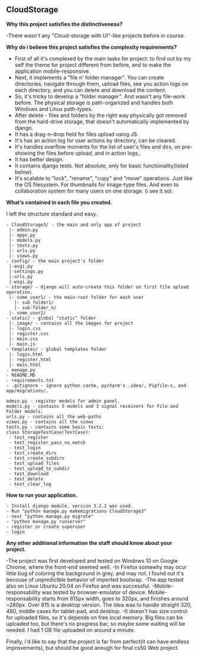 ## CloudStorage

**Why this project satisfies the distinctiveness?**

-There wasn't any "Cloud-storage with UI"-like projects before in course.

**Why do i believe this project satisfies the complexity requirements?**
 - First of all it's complexed by the main tasks for project: to find out by my self the theme for project different from before, and to make the application mobile-responsive.
 - Next, it implements a "file n' folder manager". You can create directories, navigate through them, upload files, see you action logs on each directory, and you can delete and download the content. 
 - So, it's tricky to develop a "folder manager". And wasn't any file-work before. The physical storage is path-organized and handles both Windows and Linux path-types.
 - After delete - files and folders by the right way physically got removed from the hard-drive storage, that doesn't  automatically implemented by django.
 - It has a drag-n-drop field for files upload using JS.
 - It's has an action log for user actions by directory, can be cleared.
 - It's handles overflow moments for the list of user's files and dirs, on pre-showing the files before upload, and in action logs,.
 - It has better design.
 - It contains django tests. Not absolute, only for basic functionality(listed below).
 - It's scalable to "lock", "rename", "copy" and "move" operations. Just like the OS filesystem. For thumbnails for image-type files. And even to collaboration system for many users on one storage. (i see it so).


**What’s contained in each file you created.**

I left the structure standard and easy.
```
- CloudStorage3/ - the main and only app of project
 |- admin.py 
 |- apps.py
 |- models.py
 |- tests.py
 |- urls.py
 |- views.py
- config/ - the main project's folder
 |-asgi.py
 |-settings.py
 |-urls.py 
 |-wsgi.py
- storage/ - django will auto-create this folder on first file upload operation.
 |- some_user1/ - the main-root folder for each user
   |- sub_folder1/
   |- sub-folder_n/
 |- some_user2/
- static/ - global "static" folder
 |- image/ - contains all the images for project
 |- login.css
 |- register.css
 |- main.css
 |- main.js
- templates/ - global templates folder
 |- login.html
 |- register.html
 |- main.html
- manage.py
- README.MD
- requirements.txt
- .gitignore - ignore python cache, pycharm's .idea/, Pipfile-s, and app/migrations/.

admin.py - register models for admin panel.
models.py - contains 5 models and 3 signal receivers for File and Folder models.
urls.py - contains all the web-paths
views.py - contains all the views
tests.py - contains some basic tests:
class StorageTestCase(TestCase):
 - test_register
 - test_register_pass_no_match
 - test_login
 - test_create_dirs
 - test_create_subdirs
 - test_upload_files
 - test_upload_to_subdir
 - test_download
 - test_delete
 - test_clear_log
```

**How to run your application.**
```
- Install django module, version 3.2.2 was used.
- Run "python manage.py makemigrations CloudStorage3"
- next "python manage.py migrate"
- "python manage.py runserver"
- register or create superuser
- login
```

**Any other additional information the staff should know about your project.**

-The project was first developed and tested on Windows 10 on Google Chrome, where the front-end seemed well.
-In Firefox somewhy may ocur little bug of coloring the background in grey, and may not. I found out it's becouse of unpredictble behavior of imported bootsrap.
-The app tested also on Linux Ubuntu 20.04 on Firefox and was successful.
-Mobile-responsability was tested by browser-emulator of device. Mobile-responsability starts from 815px width, goes to 320px, and finishes around ~280px. Over 815 is a desktop version. The idea was to handle straight 320, 480, middle cases for tablet-pad, and desktop.
-It doesn't has size control for uploaded files, so it's depends on free local memory. Big files can be uploaded too, but there's no progress bar, so maybe some waiting will be needed. I had 1 GB file uploaded on around a minute.

Finally, i'd like to say that the project is far from perfect(it can have endless improvements), but should be good anough for final cs50 Web project.